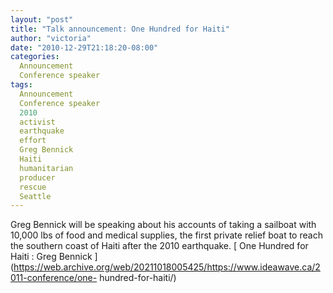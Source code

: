 ```yaml
---
layout: "post"
title: "Talk announcement: One Hundred for Haiti"
author: "victoria"
date: "2010-12-29T21:18:20-08:00"
categories:
  Announcement
  Conference speaker
tags: 
  Announcement
  Conference speaker
  2010
  activist
  earthquake
  effort
  Greg Bennick
  Haiti
  humanitarian
  producer
  rescue
  Seattle
---
```


Greg Bennick will be speaking about his accounts of taking a sailboat with
10,000 lbs of food and medical supplies, the first private relief boat to
reach the southern coast of Haiti after the 2010 earthquake. [ One Hundred for
Haiti : Greg Bennick
](https://web.archive.org/web/20211018005425/https://www.ideawave.ca/2011-conference/one-
hundred-for-haiti/)


[//]: # (Retrieved from https://web.archive.org/web/20211020135927/https://www.ideawave.ca/talk-announcement-one-hundred-for-haiti/)
